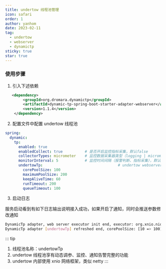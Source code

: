 ```yaml
---
title: undertow 线程池管理
icon: safari
order: 1
author: yanhom
date: 2023-02-11
tag:
  - undertow
  - webserver
  - dynamictp
sticky: true
star: true
---
```


### 使用步骤

1. 引入下述依赖

```xml
   <dependency>
        <groupId>org.dromara.dynamictp</groupId>
        <artifactId>dynamic-tp-spring-boot-starter-adapter-webserver</artifactId>
        <version>1.1.4</version>
    </dependency>
```

2. 配置文件中配置 undertow 线程池

```yaml
spring:
  dynamic:
    tp:
      enabled: true
      enabledCollect: true          # 是否开启监控指标采集，默认false
      collectorTypes: micrometer    # 监控数据采集器类型（logging | micrometer | internal_logging），默认micrometer
      monitorInterval: 5            # 监控时间间隔（报警判断、指标采集），默认5s
      undertowTp:                                  # undertow webserver线程池配置
        corePoolSize: 100
        maximumPoolSize: 200
        keepAliveTime: 60
        runTimeout: 200
        queueTimeout: 100
```

3. 启动日志

服务启动看到有如下日志输出说明接入成功，如果开启了通知，同时会推送参数修改通知

```bash
DynamicTp adapter, web server executor init end, executor: org.xnio.nio.NioXnioWorker@17ce31c   
DynamicTp adapter [undertowTp] refreshed end, corePoolSize: [10 => 100], maxPoolSize: [200 => 200], keepAliveTime: [60 => 60]
```

::: tip

1. 线程池名称：undertowTp
2. undertow 线程池享有动态调参、监控、通知告警完整的功能
3. undertow 内部使用 xnio 网络框架，类似 netty
:::